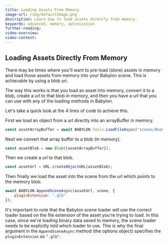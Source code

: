 ```yaml
---
title: Loading Assets From Memory
image-url: /img/defaultImage.png
description: Learn how to load assets directly from memory.
keywords: advanced, memory, optimization
further-reading:
video-overview:
video-content:
---
```


## Loading Assets Directly From Memory

There may be times where you'll want to pre-load (store) assets in memory and load those assets from memory into your Babylon scene. This is achievable by using a blob url.

<Playground id="#FIWM5X#57" title="Load Asset From Memory" description="Simple example of loading an asset from memory."/>

The way this works is that you load an asset into memory, convert it to a blob, create a url to that blob in memory, and then you have a url that you can use with any of the loading methods in Babylon.

Let's take a quick look at the 4 lines of code to achieve this.

First we load an object from a url directly into an arrayBuffer in memory.

```javascript
const assetArrayBuffer = await BABYLON.Tools.LoadFileAsync("scenes/BoomBox.glb", true);
```

Next we convert that array buffer to a blob (in memory).

```javascript
const assetBlob = new Blob([assetArrayBuffer]);
```

Then we create a url to that blob.

```javascript
const assetUrl = URL.createObjectURL(assetBlob);
```

Then finally we load the asset into the scene from the url which points to the memory blob.

```javascript
await BABYLON.AppendSceneAsync(assetUrl, scene, {
    pluginExtension: ".glb"
});
```

It's important to note that the Babylon scene loader will use the correct loader based on the file extension of the asset you're trying to load. In this case, since we're loading binary data saved to memory, the scene loader needs to be explicitly told which loader to use. This is why the final argument in the `AppendSceneAsync` method (the options object) specifies the `pluginExtension` as `".glb"`.

